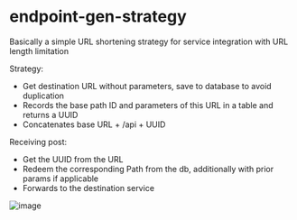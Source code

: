# endpoint-gen-strategy
Basically a simple URL shortening strategy for service integration with URL length limitation


Strategy:
- Get destination URL without parameters, save to database to avoid duplication
- Records the base path ID and parameters of this URL in a table and returns a UUID
- Concatenates base URL + /api + UUID

Receiving post:
- Get the UUID from the URL
- Redeem the corresponding Path from the db, additionally with prior params if applicable
- Forwards to the destination service

![image](https://github.com/VStahelin/endpoint-gen-strategy/assets/42194516/2718aab5-c2f3-44cf-9928-64328c5a145c)


